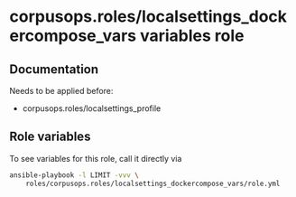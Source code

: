 # corpusops.roles/localsettings_dockercompose_vars variables role
## Documentation

Needs to be applied before:

  - corpusops.roles/localsettings_profile

## Role variables
To see variables for this role, call it directly via
```bash
ansible-playbook -l LIMIT -vvv \
    roles/corpusops.roles/localsettings_dockercompose_vars/role.yml
```
